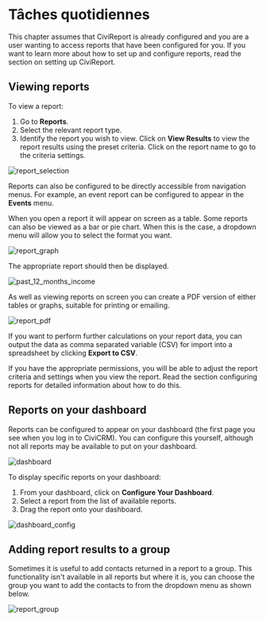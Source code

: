 Tâches quotidiennes
===================

This chapter assumes that CiviReport is already configured and you are a
user wanting to access reports that have been configured for you. If you
want to learn more about how to set up and configure reports, read the
section on setting up CiviReport.

Viewing reports
---------------

To view a report:

1.  Go to **Reports**.
2.  Select the relevant report type.
3.  Identify the report you wish to view. Click on **View Results** to view the report results using the preset criteria. Click on the report name to go to the criteria settings.

![report_selection](../img/Report-selection-screen.png "report_selection")

Reports can also be configured to be directly accessible from navigation
menus. For example, an event report can be configured to appear in the
**Events** menu.

When you open a report it will appear on screen as a table. Some reports
can also be viewed as a bar or pie chart. When this is the case, a
dropdown menu will allow you to select the format you want.

![report_graph](../img/CiviCRM_update-CiviReport-report_graph-en.png "report_graph")

The appropriate report should then be displayed.

![past_12_months_income](../img/CiviCRM_update-CiviReport-past_12_months_income-en.png "past_12_months_income")


As well as viewing reports on screen you can create a PDF version of
either tables or graphs, suitable for printing or emailing.

![report_pdf](../img/CiviCRM_update-CiviReport-report_pdf-en.png "report_pdf")

If you want to perform further calculations on your report data, you can
output the data as comma separated variable (CSV) for import into a
spreadsheet by clicking **Export to CSV**.

If you have the appropriate permissions, you will be able to adjust the
report criteria and settings when you view the report. Read the section
configuring reports for detailed information about how to do this.

Reports on your dashboard
-------------------------

Reports can be configured to appear on your dashboard (the first page
you see when you log in to CiviCRM). You can configure this yourself,
although not all reports may be available to put on your dashboard.

![dashboard](../img/CiviCRM_update-CiviReport-resized_600x269_dashboard-en.png "dashboard")

To display specific reports on your dashboard:

1.  From your dashboard, click on **Configure Your Dashboard**.
2.  Select a report from the list of available reports.
3.  Drag the report onto your dashboard.

![dashboard_config](../img/CiviCRM_update-CiviReport-resized_600x249_dashboard_config-en.png "dashboard_config")

Adding report results to a group
--------------------------------

Sometimes it is useful to add contacts returned in a report to a group.
This functionality isn't available in all reports but where it is, you
can choose the group you want to add the contacts to from the dropdown
menu as shown below.

![report_group](../img/CiviCRM_update-CiviReport-report_group-en.png "report_group")
